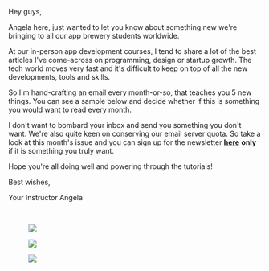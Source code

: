 <p>Hey guys,<br></p><p>Angela here, just wanted to let you know about something new we're bringing to all our app brewery students worldwide.</p><p>At our in-person app development courses, I tend to share a lot of the best articles I've come-across on programming, design or startup growth. The tech world moves very fast and it's difficult to keep on top of all the new developments, tools and skills.</p><p>So I'm hand-crafting an email every month-or-so, that teaches you 5 new things. You can see a sample below and decide whether if this is something you would want to read every month.</p><p>I don't want to bombard your inbox and send you something you don't want. We're also quite keen on conserving our email server quota. So take a look at this month's issue and you can sign up for the newsletter <a href="http://www.appbrewery.co/p/newsletter" rel="noopener noreferrer" target="_blank"><strong>here</strong></a> <strong>only</strong> if it is something you truly want.</p><p>Hope you're all doing well and powering through the tutorials!</p><p>Best wishes,</p><p>Your Instructor Angela</p><p><br></p><figure><a href="http://www.appbrewery.co/p/newsletter" rel="noopener noreferrer" target="_blank"><img src="https://udemy-images.s3.amazonaws.com:443/redactor/raw/2019-09-17_13-48-44-8c4e21c21f55f34d704993e19c9736a2.png"></a></figure><figure><a href="http://www.appbrewery.co/p/newsletter" rel="noopener noreferrer" target="_blank"><img src="https://udemy-images.s3.amazonaws.com:443/redactor/raw/2019-09-17_13-49-00-ea976e1a71a9d3aee1c95b14cd62249e.png"></a></figure><figure><a href="http://www.appbrewery.co/p/newsletter" rel="noopener noreferrer" target="_blank"><img src="https://udemy-images.s3.amazonaws.com:443/redactor/raw/2019-09-17_13-49-21-92a33a10875800f042bfe16307795d08.png"></a></figure>